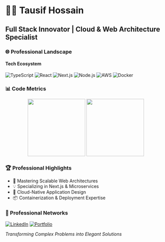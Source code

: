 # 👨‍💻 Tausif Hossain

## Full Stack Innovator | Cloud & Web Architecture Specialist

### 🌐 Professional Landscape

#### Tech Ecosystem
![TypeScript](https://img.shields.io/badge/TypeScript-007ACC?style=for-the-badge&logo=typescript&logoColor=white)
![React](https://img.shields.io/badge/React-20232A?style=for-the-badge&logo=react&logoColor=61DAFB)
![Next.js](https://img.shields.io/badge/Next-black?style=for-the-badge&logo=next.js&logoColor=white)
![Node.js](https://img.shields.io/badge/Node.js-43853D?style=for-the-badge&logo=node.js&logoColor=white)
![AWS](https://img.shields.io/badge/Amazon_AWS-FF9900?style=for-the-badge&logo=amazon-aws&logoColor=white)
![Docker](https://img.shields.io/badge/docker-%230db7ed.svg?style=for-the-badge&logo=docker&logoColor=white)

### 📊 Code Metrics

<p align="center">
  <img height="180em" src="https://github-readme-stats.vercel.app/api?username=tausif-h6&show_icons=true&theme=algolia&include_all_commits=true&count_private=true"/>
  <img height="180em" src="https://github-readme-stats.vercel.app/api/top-langs/?username=tausif-h6&layout=compact&theme=algolia"/>
</p>

### 🏆 Professional Highlights

- 🚀 Mastering Scalable Web Architectures
- 💡 Specializing in Next.js & Microservices
- 🔬 Cloud-Native Application Design
- 📦 Containerization & Deployment Expertise

### 🌟 Professional Networks

[![LinkedIn](https://img.shields.io/badge/LinkedIn-0077B5?style=for-the-badge&logo=linkedin&logoColor=white)](https://www.linkedin.com/in/tausif-hossain-026317202/)
[![Portfolio](https://img.shields.io/badge/Portfolio-000000?style=for-the-badge&logo=react&logoColor=white)](https://tausif-portfolio-frontend.onrender.com/)

*Transforming Complex Problems into Elegant Solutions*
